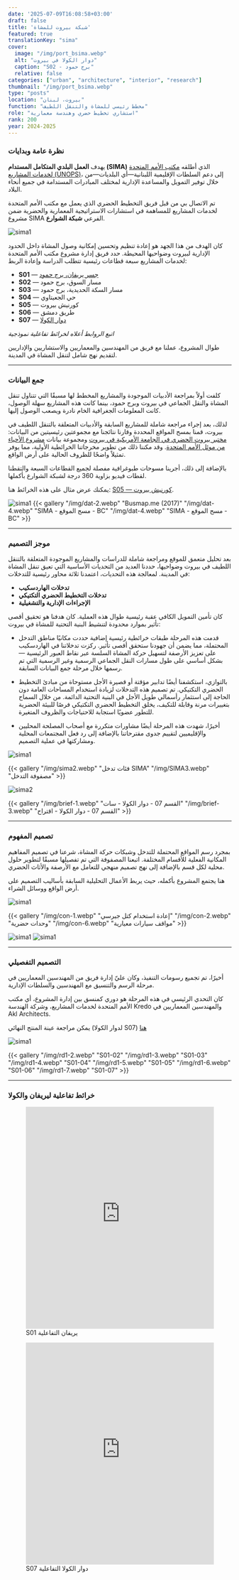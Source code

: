 ```yaml
---
date: '2025-07-09T16:08:58+03:00'
draft: false
title: 'شبكة بيروت للمشاة'
featured: true
translationKey: "sima"
cover:
  image: "/img/port_bsima.webp"
  alt: "دوار الكولا في بيروت"
  caption: "S02 - برج حمود"
  relative: false 
categories: ["urban", "architecture", "interior", "research"]
thumbnail: "/img/port_bsima.webp"
type: "posts"
location: "بيروت، لبنان"
function: "مخطط رئيسي للمشاة والتنقل اللطيف"
role: "استشاري تخطيط حضري وهندسة معمارية"
rank: 200
year: 2024-2025
---
```

### نظرة عامة وبدايات

يهدف **العمل البلدي المتكامل المستدام (SIMA)** الذي أطلقه [مكتب الأمم المتحدة لخدمات المشاريع (UNOPS)](https://lebanon.un.org/en/227264-unops-launches-two-call-proposals-lebanon)، إلى دعم السلطات الإقليمية اللبنانية—أي البلديات—من خلال توفير التمويل والمساعدة الإدارية لمختلف المبادرات المستدامة في جميع أنحاء البلاد.

تم الاتصال بي من قبل فريق التخطيط الحضري الذي يعمل مع مكتب الأمم المتحدة لخدمات المشاريع للمساهمة في استشارات الاستراتيجية المعمارية والحضرية ضمن مشروع SIMA الفرعي **شبكة الشوارع**.

![sima1](/img/sim2.webp "أقسام SIMA-SN")

كان الهدف من هذا الجهد هو إعادة تنظيم وتحسين إمكانية وصول المشاة داخل الحدود الإدارية لبيروت وضواحيها المحيطة. حدد فريق إدارة مشروع مكتب الأمم المتحدة لخدمات المشاريع سبعة قطاعات رئيسية تتطلب الدراسة وإعادة الربط:

- **S01** — [جسر يريفان، برج حمود](https://sima-yf.netlify.app)
- **S02** — مسار السوق، برج حمود
- **S03** — مسار السكة الحديدية، برج حمود
- **S04** — حي الجعيتاوي
- **S05** — كورنيش بيروت
- **S06** — طريق دمشق
- **S07** — [دوار الكولا](https://sima-cr.netlify.app)

_اتبع الروابط أعلاه لخرائط تفاعلية نموذجية_

طوال المشروع، عملنا مع فريق من المهندسين والمعماريين والاستشاريين والإداريين لتقديم نهج شامل لتنقل المشاة في المدينة.

---

### جمع البيانات

كلفت أولاً بمراجعة الأدبيات الموجودة والمشاريع المخطط لها مسبقًا التي تتناول تنقل المشاة والنقل الجماعي في بيروت وبرج حمود، بينما كانت هذه المشاريع سهلة الوصول، كانت المعلومات الجغرافية الخام نادرة ويصعب الوصول إليها.

لذلك، بعد إجراء مراجعة شاملة للمشاريع السابقة والأدبيات المتعلقة بالتنقل اللطيف في بيروت، قمنا بمسح المواقع المحددة وقارنا نتائجنا مع مجموعتين رئيسيتين من البيانات: [مختبر بيروت الحضري في الجامعة الأمريكية في بيروت](https://beiruturbanlab.com/) ومجموعة بيانات [مشروع الأحياء من موئل الأمم المتحدة](https://lebanonportal.unhabitat.org). وقد مكننا ذلك من تطوير مخرجاتنا الخرائطية الأولية، مما يوفر تمثيلاً واضحًا للظروف الحالية على أرض الواقع.

بالإضافة إلى ذلك، أجرينا مسوحات طبوغرافية مفصلة لجميع القطاعات السبعة والتقطنا لقطات فيديو بزاوية 360 درجة لشبكة الشوارع بأكملها.

يمكنك عرض مثال على هذه الخرائط هنا: [S05 — كورنيش بيروت](/img/sima_1_bc.pdf).

![sima1](/img/dat-1.webp "سيفستوك وآخرون (2024)")
{{< gallery "/img/dat-2.webp" "Busmap.me (2017)" "/img/dat-4.webp" "SIMA - مسح الموقع - BC" "/img/dat-4.webp" "SIMA - مسح الموقع - BC" >}}

---

### موجز التصميم

بعد تحليل متعمق للموقع ومراجعة شاملة للدراسات والمشاريع الموجودة المتعلقة بالتنقل اللطيف في بيروت وضواحيها، حددنا العديد من التحديات الأساسية التي تعيق تنقل المشاة في المدينة. لمعالجة هذه التحديات، اعتمدنا ثلاثة محاور رئيسية للتدخلات:

- **تدخلات الهاردسكيب**
- **تدخلات التخطيط الحضري التكتيكي**
- **الإجراءات الإدارية والتشغيلية**

كان تأمين التمويل الكافي عقبة رئيسية طوال هذه العملية. كان هدفنا هو تحقيق أقصى تأثير بموارد محدودة لتنشيط البنية التحتية للمشاة في بيروت:

- قدمت هذه المرحلة طبقات خرائطية رئيسية إضافية حددت مكانيًا مناطق التدخل المحتملة، مما يضمن أن جهودنا ستحقق أقصى تأثير. ركزت تدخلاتنا في الهاردسكيب على تعزيز الأرصفة لتسهيل حركة المشاة السلسة عبر نقاط العبور الرئيسية — بشكل أساسي على طول مسارات النقل الجماعي الرسمية وغير الرسمية التي تم رسمها خلال مرحلة جمع البيانات السابقة.

- بالتوازي، استكشفنا أيضًا تدابير مؤقتة أو قصيرة الأجل مستوحاة من مبادئ التخطيط الحضري التكتيكي. تم تصميم هذه التدخلات لزيادة استخدام المساحات العامة دون الحاجة إلى استثمار رأسمالي طويل الأجل في البنية التحتية الدائمة. من خلال السماح بتغييرات مرنة وقابلة للتكيف، يخلق التخطيط الحضري التكتيكي فرصًا للبيئة الحضرية للتطور عضويًا استجابة للاحتياجات والظروف المتغيرة.

- أخيرًا، شهدت هذه المرحلة أيضًا مشاورات متكررة مع أصحاب المصلحة المحليين والإقليميين لتقييم جدوى مقترحاتنا بالإضافة إلى رد فعل المجتمعات المحلية ومشاركتها في عملية التصميم.

![sima1](/img/sima1.webp "المخطط الرئيسي لـ SIMA")

{{< gallery "/img/sima2.webp" "فئات تدخل SIMA" "/img/SIMA3.webp" "مصفوفة التدخل" >}}

![sima2](/img/brief-2.webp "القسم 07 - دوار الكولا - موجز")

{{< gallery "/img/brief-1.webp" "القسم 07 - دوار الكولا - سات" "/img/brief-3.webp" "القسم 07 - دوار الكولا - اقتراح" >}}

---

### تصميم المفهوم

بمجرد رسم المواقع المحتملة للتدخل وشبكات حركة المشاة، شرعنا في تصميم المفاهيم المكانية الفعلية للأقسام المختلفة. اتبعنا المصفوفة التي تم تفصيلها مسبقًا لتطوير حلول محلية لكل قسم بالإضافة إلى نهج تصميم منهجي للتعامل مع الأرصفة والأثاث الحضري.

هنا يجتمع المشروع بأكمله، حيث يربط الأعمال التحليلية السابقة بأساليب التصميم على أرض الواقع ووسائل الشراء.

![sima1](/img/con-3.webp "مقاعد حضرية")

{{< gallery "/img/con-1.webp" "إعادة استخدام كتل جيرسي" "/img/con-2.webp" "وحدات حضرية" "/img/con-6.webp" "مواقف سيارات معيارية" >}}

![sima1](/img/br.webp "حديقة دوار الكولا")
![sima1](/img/br2.webp "حديقة دوار الكولا")

---

### التصميم التفصيلي

أخيرًا، تم تجميع رسومات التنفيذ، وكان عليّ إدارة فريق من المهندسين المعماريين في مرحلة الرسم والتنسيق مع المهندسين والسلطات الإدارية.

كان التحدي الرئيسي في هذه المرحلة هو دوري كمنسق بين إدارة المشروع، أي مكتب الأمم المتحدة لخدمات المشاريع، وشركة الهندسة Kredo والمهندسين المعماريين في Akl Architects.

يمكن مراجعة عينة المنتج النهائي (لدوار الكولا S07) [هنا](/img/rd7.pdf)

![sima1](/img/rd1-1.webp "S01-01")

{{< gallery "/img/rd1-2.webp" "S01-02" "/img/rd1-3.webp" "S01-03" "/img/rd1-4.webp" "S01-04" "/img/rd1-5.webp" "S01-05" "/img/rd1-6.webp" "S01-06" "/img/rd1-7.webp" "S01-07" >}}

---

### خرائط تفاعلية ليريفان والكولا

<figure>
    <iframe src="https://sima-yf.netlify.app" style="border:0; width:100%; height:500px;"></iframe>
    <figcaption class="figure-caption text-center">S01 يريفان التفاعلية</figcaption>
</figure>

<figure>
    <iframe src="https://sima-cr.netlify.app" style="border:0; width:100%; height:500px;"></iframe>
    <figcaption class="figure-caption text-center">S07 دوار الكولا التفاعلية</figcaption>
</figure>